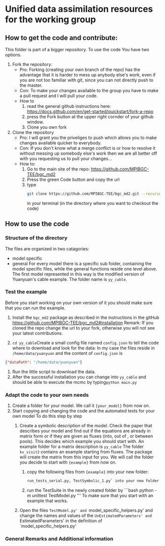 # Unified data assimilation resources for the working group
## How to get the code and contribute:
This folder is part of a bigger repository.
To use the code You have two options.
1. Fork the repository:
    * Pro:
      Forking (creating your own branch of the repo) has the advantage that it is harder to mess up anybody else's work,
      even if you are not too familiar with git, since you can not directly push to the master.
    * Con:
      To make your changes available to the group you have to make a pull request and I will pull your code.
    * How to
      1. read the general github instructions here: https://docs.github.com/en/get-started/quickstart/fork-a-repo 
      1. press the Fork button at the upper right cornder of your github window.
      1. Clone you own fork
2. Clone the repository 
   * Pro:
      I will grant you the priveliges to push which allows you to make changes available quicker to everybody.
    * Con:
      If you don't know what a merge conflict is or how to resolve it without messing up somebody else's work then we are all better off 
      with you requesting us to pull your changes...
    * How to: 
      1. Go to the main site of the repo: https://github.com/MPIBGC-TEE/bgc_md2
      2. Press the green Code button and copy the url
      3. type 
         ```bash
         git clone https://github.com/MPIBGC-TEE/bgc_md2.git --recurse submodules
         ``` 
         in your terminal 
         (in the directory where you want to checkout the code)
      
## How to use the code
### Structure of the directory
The files are organized in two catagories:
 * model specific
 * general
For every model there is a specific sub folder, containing the model specific files, while the general functions reside one level above.
The first model  represented in this way is the modified version of  Yuanyuan's cable example.
The folder name is  `yy_cable`.
### Test the example
Before you start working on your own version of it you should make sure that you can run the example.
1. Install the `bgc_md2` package as described in the instructions in the gitHub https://github.com/MPIBGC-TEE/bgc_md2#installation
   Remark: If you cloned the repo change the url to your fork, otherwise you will not see your latest contributions.

1. `cd yy_cable`Create a small config file named `config.json` to tell the code where to download and look for the data: 
In my case the files reside in `/home/data/yuanyuan` and the content of `config.json` is 
```json
{"dataPath": "/home/data/yuanyuan"}
```
1. Run the little script to download the data.
1. After the successful installation you can change into `yy_cable` and should be able to execute the mcmc by typing`python main.py`

### Adapt the code to your own needs
1. Create a folder for your model. We call it `{your_model}` from now on.
1. Start copying and changing the code and the automated tests for your own model
   To do this step by step
   	1. Create a symbolic description of the model.
	   Check the paper that describes your model and find out if the equations are already in matrix form
	   or if they are given as fluxes (into, out of , or between pools). 
	   This decides which example you should start with.
	   An example folder for a matrix description is `yy_cable`
	   The folder `kv_visit2` contains an example starting from fluxes.
	   The package will create the matrix from this input for you.
	   We will call the folder you decide to start with `{example}` from now on.  

   		1. copy the following files from `{example}` into your new folder:
		   ```bash
		   run_tests_serial.py, TestSymbolic_1.py` into your new folder
		1. run the TestSuite in the newly created folder by 
        	   ```bash
        	   python -m unittest TestModel.py 
		   '''
        	   To make sure that you start with an example that works.

	1. Open the files  `TestModel.py' and `model_specific_helpers.py'
	   and change the names and values of the `UnEstimatedParameters' and `EstimatedParameters'
	   in the definition of `model_specific_helpers.py' 


### General Remarks and Additional information


